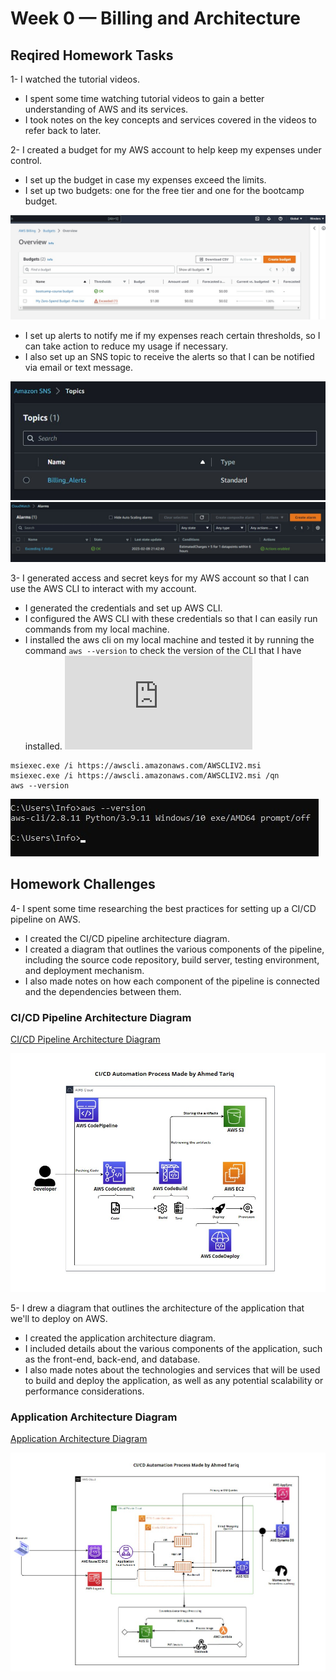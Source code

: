 # Week 0 — Billing and Architecture

## Reqired Homework Tasks

1- I watched the tutorial videos.

- I spent some time watching tutorial videos to gain a better understanding of AWS and its services.
- I took notes on the key concepts and services covered in the videos to refer back to later.

2- I created a budget for my AWS account to help keep my expenses under control.

- I set up the budget in case my expenses exceed the limits.
- I set up two budgets: one for the free tier and one for the bootcamp budget.

![creating budgets](assets/budgets.jpg)

- I set up alerts to notify me if my expenses reach certain thresholds, so I can take action to reduce my usage if necessary.
- I also set up an SNS topic to receive the alerts so that I can be notified via email or text message.

![sns topic](assets/snstopic.jpg)
![setting alarms](assets/alarms.jpg)

3- I generated access and secret keys for my AWS account so that I can use the AWS CLI to interact with my account.

- I generated the credentials and set up AWS CLI.
- I configured the AWS CLI with these credentials so that I can easily run commands from my local machine.
- I installed the aws cli on my local machine and tested it by running the command `aws --version` to check the version of the CLI that I have installed.
![aws cli installaton for window](https://docs.aws.amazon.com/cli/latest/userguide/getting-started-install.html)

```
msiexec.exe /i https://awscli.amazonaws.com/AWSCLIV2.msi
msiexec.exe /i https://awscli.amazonaws.com/AWSCLIV2.msi /qn
aws --version
```
![Installing aws cli](assets/awscli.jpg)

## Homework Challenges

4- I spent some time researching the best practices for setting up a CI/CD pipeline on AWS.

- I created the CI/CD pipeline architecture diagram.
- I created a diagram that outlines the various components of the pipeline, including the source code repository, build server, testing environment, and deployment mechanism.
- I also made notes on how each component of the pipeline is connected and the dependencies between them.

### CI/CD Pipeline Architecture Diagram
<a href="https://lucid.app/lucidchart/dc74d222-2278-4273-a741-269d7beaf5fb/edit?view_items=Yzbz3kuGTY39&invitationId=inv_b1a4980c-0ba6-4f57-96e8-8ba2e4d7b4b9" target="_blank">CI/CD Pipeline Architecture Diagram</a>

![ci/cd pipeline](assets/cicdpipeline.jpg)

5- I drew a diagram that outlines the architecture of the application that we'll to deploy on AWS.

- I created the application architecture diagram.
- I included details about the various components of the application, such as the front-end, back-end, and database.
- I also made notes about the technologies and services that will be used to build and deploy the application, as well as any potential scalability or performance considerations.

### Application Architecture Diagram
<a href="https://lucid.app/lucidchart/c81b8184-1972-4182-bd25-b306e6a7b478/edit?view_items=3KbzM8XTKnAJ&invitationId=inv_423ed95a-be7e-4822-97f6-c345faa0780d" target="_blank">Application Architecture Diagram</a>

![crudderr app](assets/crudderapp.jpg)



